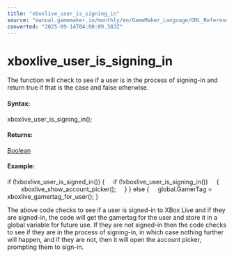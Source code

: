 ```yaml
---
title: "xboxlive_user_is_signing_in"
source: "manual.gamemaker.io/monthly/en/GameMaker_Language/GML_Reference/UWP_And_XBox_Live/Users_And_Accounts/xboxlive_user_is_signing_in.htm"
converted: "2025-09-14T04:00:09.383Z"
---
```


# xboxlive\_user\_is\_signing\_in

The function will check to see if a user is in the process of signing-in and return true if that is the case and false otherwise.

#### Syntax:

xboxlive\_user\_is\_signing\_in();

#### Returns:

[Boolean](../../../GML_Overview/Data_Types.md)

#### Example:

if (!xboxlive\_user\_is\_signed\_in())
{
    if (!xboxlive\_user\_is\_signing\_in())
    {
        xboxlive\_show\_account\_picker();
    }
}
else
{
    global.GamerTag = xboxlive\_gamertag\_for\_user();
}

The above code checks to see if a user is signed-in to XBox Live and if they are signed-in, the code will get the gamertag for the user and store it in a global variable for future use. If they are not signed-in then the code checks to see if they are in the process of signing-in, in which case nothing further will happen, and if they are not, then it will open the account picker, prompting them to sign-in.
